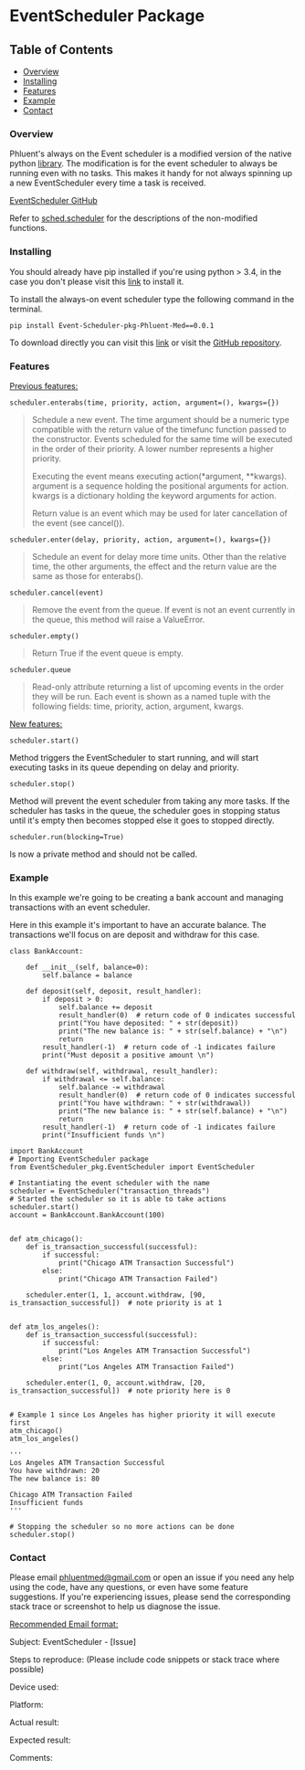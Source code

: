 # EventScheduler Package
## Table of Contents
- [Overview](#overview)
- [Installing](#installing-dependencies)
- [Features](#features)
- [Example](#example)
- [Contact](#contact)

### Overview
Phluent's always on the Event scheduler is a modified version of the native python [library](https://docs.python.org/3/library/sched.html). The modification is for the event scheduler to always be running even with no tasks. This makes it handy for not always spinning up a new EventScheduler every time a task is received.

[EventScheduler GitHub](https://github.com/phluentmed/EventScheduler)

Refer to [sched.scheduler](https://github.com/python/cpython/blob/3.8/Lib/sched.py) for the descriptions of the non-modified functions.

### Installing
You should already have pip installed if you're using python > 3.4, in the case you don't please visit this [link](https://pip.pypa.io/en/stable/installing/) to install it.

To install the always-on event scheduler type the following command in the terminal.

`pip install Event-Scheduler-pkg-Phluent-Med==0.0.1`


To download directly you can visit this [link](https://pypi.org/project/Event-Scheduler-pkg-Phluent-Med/0.0.1/) or visit the [GitHub repository](https://github.com/phluentmed/EventScheduler).

### Features
<ins> [Previous features:](https://docs.python.org/3/library/sched.html#scheduler-objects) </ins>

`scheduler.enterabs(time, priority, action, argument=(), kwargs={})`
>
>Schedule a new event. The time argument should be a numeric type compatible with the return value of the timefunc function passed to the constructor. Events scheduled for the same time will be executed in the order of their priority. A lower number represents a higher priority.
>
>Executing the event means executing action(*argument, **kwargs). argument is a sequence holding the positional arguments for action. kwargs is a dictionary holding the keyword arguments for action.
>
>Return value is an event which may be used for later cancellation of the event (see cancel()).

`scheduler.enter(delay, priority, action, argument=(), kwargs={})`

>Schedule an event for delay more time units. Other than the relative time, the other arguments, the effect and the return value are the same as those for enterabs().

`scheduler.cancel(event)`

> Remove the event from the queue. If event is not an event currently in the queue, this method will raise a ValueError.

`scheduler.empty()`

>Return True if the event queue is empty.

`scheduler.queue`

> Read-only attribute returning a list of upcoming events in the order they will be run. Each event is shown as a named tuple with the following fields: time, priority, action, argument, kwargs.

<ins>[New features:](https://github.com/phluentmed/EventScheduler#readme)</ins>

`scheduler.start()` 

Method triggers the EventScheduler to start running, and will start executing tasks in its queue depending on delay and priority.

`scheduler.stop()` 

Method will prevent the event scheduler from taking any more tasks. If the scheduler has tasks in the queue, the scheduler goes in stopping status until it's empty then becomes stopped else it goes to stopped directly.

`scheduler.run(blocking=True)`

Is now a private method and should not be called. 
 
### Example
In this example we're going to be creating a bank account and managing transactions with an event scheduler.

Here in this example it's important to have an accurate balance. The transactions we'll focus on are deposit and withdraw for this case.

```
class BankAccount:

    def __init__(self, balance=0):
        self.balance = balance

    def deposit(self, deposit, result_handler):
        if deposit > 0:
            self.balance += deposit
            result_handler(0)  # return code of 0 indicates successful
            print("You have deposited: " + str(deposit))
            print("The new balance is: " + str(self.balance) + "\n")
            return
        result_handler(-1)  # return code of -1 indicates failure
        print("Must deposit a positive amount \n")

    def withdraw(self, withdrawal, result_handler):
        if withdrawal <= self.balance:
            self.balance -= withdrawal
            result_handler(0)  # return code of 0 indicates successful
            print("You have withdrawn: " + str(withdrawal))
            print("The new balance is: " + str(self.balance) + "\n")
            return
        result_handler(-1)  # return code of -1 indicates failure
        print("Insufficient funds \n")
```

```
import BankAccount
# Importing EventScheduler package 
from EventScheduler_pkg.EventScheduler import EventScheduler

# Instantiating the event scheduler with the name
scheduler = EventScheduler("transaction_threads")
# Started the scheduler so it is able to take actions
scheduler.start()
account = BankAccount.BankAccount(100)


def atm_chicago():
    def is_transaction_successful(successful):
        if successful:
            print("Chicago ATM Transaction Successful")
        else:
            print("Chicago ATM Transaction Failed")

    scheduler.enter(1, 1, account.withdraw, [90, is_transaction_successful])  # note priority is at 1


def atm_los_angeles():
    def is_transaction_successful(successful):
        if successful:
            print("Los Angeles ATM Transaction Successful")
        else:
            print("Los Angeles ATM Transaction Failed")

    scheduler.enter(1, 0, account.withdraw, [20, is_transaction_successful])  # note priority here is 0


# Example 1 since Los Angeles has higher priority it will execute first
atm_chicago()
atm_los_angeles()

'''
Los Angeles ATM Transaction Successful
You have withdrawn: 20
The new balance is: 80

Chicago ATM Transaction Failed
Insufficient funds
'''

# Stopping the scheduler so no more actions can be done
scheduler.stop()
```



### Contact
Please email phluentmed@gmail.com or open an issue if you need any help using the 
code, have any questions, or even have some feature suggestions. If you're
experiencing issues, please send the corresponding stack trace or screenshot to help us diagnose the issue.

<ins>Recommended Email format: </ins>

Subject: EventScheduler - [Issue]

Steps to reproduce: (Please include code snippets or stack trace where possible)

Device used:

Platform: 

Actual result:

Expected result:

Comments:
